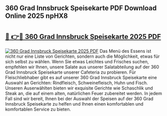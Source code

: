 ## 360 Grad Innsbruck Speisekarte PDF Download Online 2025 npHX8

# <h2><a href="http://gcbyhi6.nevu.top/?p=360+Grad+Innsbruck+Speisekarte">🔗 👉🔴 360 Grad Innsbruck Speisekarte 2025 PDF</a></h2>

[![360 Grad Innsbruck Speisekarte 2025 PDF](https://i.imgur.com/dBaPXMq.png)](http://gcbyhi6.nevu.top/?p=360+Grad+Innsbruck+Speisekarte)
Das Menü des Essens ist nicht nur eine Liste von Gerichten, sondern auch die Möglichkeit, etwas für sich selbst zu wählen. Wenn Sie etwas Leichtes und Frisches suchen, empfehlen wir Ihnen, unsere Salate aus unserer Salatabteilung auf der 360 Grad Innsbruck Speisekarte unserer Cafeteria zu probieren. Für Fleischliebhaber gibt es auf unserer 360 Grad Innsbruck Speisekarte eine Auswahl an Gerichten: Rindfleisch, Schweinefleisch, Huhn und Fisch. Unseren Auserwählten bieten wir exquisite Gerichte wie Schaschlik und Steak an, die auf einem alten, natürlichen Feuer zubereitet werden. In jedem Fall sind wir bereit, Ihnen bei der Auswahl der Speisen auf der 360 Grad Innsbruck Speisekarte zu helfen und Ihnen einen komfortablen und komfortablen Service zu bieten.
